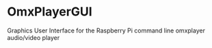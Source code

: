 # OmxPlayerGUI
Graphics User Interface for the Raspberry Pi command line omxplayer audio/video player
